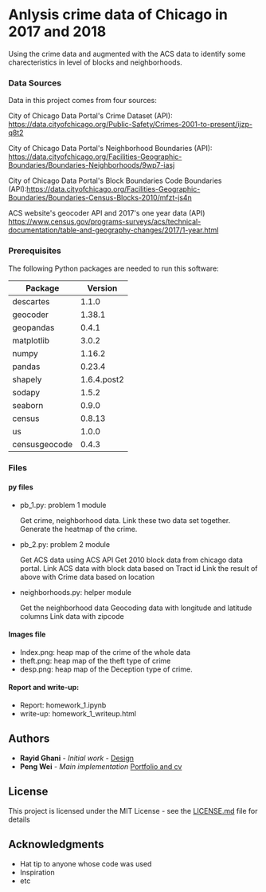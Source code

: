 # Anlysis crime data of Chicago in 2017 and 2018

Using the crime data and augmented with the ACS data to identify some charecteristics in level of blocks and neighborhoods. 

### Data Sources
Data in this project comes from four sources:

City of Chicago Data Portal's Crime Dataset (API): https://data.cityofchicago.org/Public-Safety/Crimes-2001-to-present/ijzp-q8t2

City of Chicago Data Portal's Neighborhood Boundaries (API): https://data.cityofchicago.org/Facilities-Geographic-Boundaries/Boundaries-Neighborhoods/9wp7-iasj

City of Chicago Data Portal's Block Boundaries Code Boundaries (API):https://data.cityofchicago.org/Facilities-Geographic-Boundaries/Boundaries-Census-Blocks-2010/mfzt-js4n

ACS website's geocoder API and 2017's one year data (API) https://www.census.gov/programs-surveys/acs/technical-documentation/table-and-geography-changes/2017/1-year.html

### Prerequisites

The following Python packages are needed to run this software:

| Package | Version |
|  ---- |  ---- |
| descartes | 1.1.0 |
| geocoder | 1.38.1 |
| geopandas | 0.4.1 |
| matplotlib | 3.0.2 |
| numpy | 1.16.2 |
| pandas | 0.23.4 |
| shapely | 1.6.4.post2 |
| sodapy | 1.5.2 |
| seaborn | 0.9.0 |
|census | 0.8.13|
|us |1.0.0|
|censusgeocode|0.4.3|

### Files

#### py files

- pb_1.py: problem 1 module 

    Get crime, neighborhood data. 
    Link these two data set together. 
    Generate the heatmap of the crime.

- pb_2.py: problem 2 module
    
    Get ACS data using ACS API
    Get 2010 block data from chicago data portal.
    Link ACS data with block data based on Tract id
    Link the result of above with Crime data based on location

- neighborhoods.py: helper module

    Get the neighborhood data
    Geocoding data with longitude and latitude columns
    Link data with zipcode

#### Images file

- Index.png: heap map of the crime of the whole data
- theft.png: heap map of the theft type of crime
- desp.png: heap map of the Deception type of crime.

#### Report and write-up:

- Report: homework_1.ipynb
- write-up: homework_1_writeup.html


## Authors

* **Rayid Ghani** - *Initial work* - [Design](https://github.com/dssg/MLforPublicPolicy/tree/master/Assignments)
* **Peng Wei** - *Main implementation* [Portfolio and cv](https://pengwei715.github.io/)

## License

This project is licensed under the MIT License - see the [LICENSE.md](LICENSE.md) file for details

## Acknowledgments

* Hat tip to anyone whose code was used
* Inspiration
* etc
